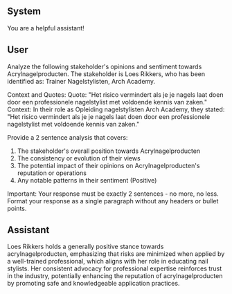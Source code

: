 ## System

You are a helpful assistant!

## User


Analyze the following stakeholder's opinions and sentiment towards Acrylnagelproducten. The stakeholder is Loes Rikkers, who has been identified as: Trainer Nagelstylisten, Arch Academy.

Context and Quotes:
Quote: "Het risico vermindert als je je nagels laat doen door een professionele nagelstylist met voldoende kennis van zaken."
Context: In their role as Opleiding nagelstylisten Arch Academy, they stated: "Het risico vermindert als je je nagels laat doen door een professionele nagelstylist met voldoende kennis van zaken."

Provide a 2 sentence analysis that covers:
1. The stakeholder's overall position towards Acrylnagelproducten
2. The consistency or evolution of their views
3. The potential impact of their opinions on Acrylnagelproducten's reputation or operations
4. Any notable patterns in their sentiment (Positive)

Important: Your response must be exactly 2 sentences - no more, no less.
Format your response as a single paragraph without any headers or bullet points.


## Assistant

Loes Rikkers holds a generally positive stance towards acrylnagelproducten, emphasizing that risks are minimized when applied by a well-trained professional, which aligns with her role in educating nail stylists. Her consistent advocacy for professional expertise reinforces trust in the industry, potentially enhancing the reputation of acrylnagelproducten by promoting safe and knowledgeable application practices.

